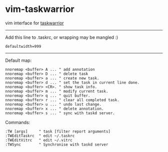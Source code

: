 vim-taskwarrior
===============

vim interface for [taskwarrior](http://taskwarrior.org)

----

Add this line to .taskrc, or wrapping may be mangled :)

    defaultwidth=999

----

Default map:

```vim
nnoremap <buffer> A ... " add annotation
nnoremap <buffer> D ... " delete task
nnoremap <buffer> a ... " create new task.
nnoremap <buffer> d ... " set the task in current line done.
nnoremap <buffer> <CR>. " show task info.
nnoremap <buffer> m ... " modify current task.
nnoremap <buffer> q ... " quit buffer.
nnoremap <buffer> r ... " clear all completed task.
nnoremap <buffer> u ... " undo last change.
nnoremap <buffer> x ... " delete annotation.
nnoremap <buffer> s ... " sync with taskd server.
```

Commands:
```vim
:TW [args]     " task [filter report arguments]
:TWEditTaskrc  " edit ~/.taskrc
:TWEditVitrc   " edit ~/.vitrc
:TWSync        " Synchronise with taskd server

```
